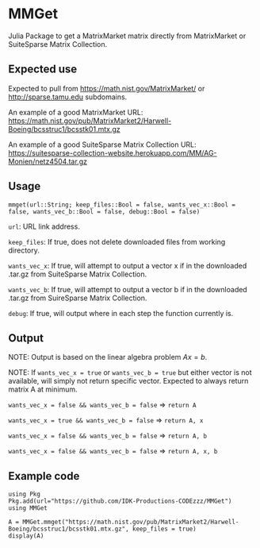 # MMGet
Julia Package to get a MatrixMarket matrix directly from MatrixMarket or SuiteSparse Matrix Collection.


## Expected use ##
Expected to pull from https://math.nist.gov/MatrixMarket/ or http://sparse.tamu.edu subdomains.

An example of a good MatrixMarket URL: https://math.nist.gov/pub/MatrixMarket2/Harwell-Boeing/bcsstruc1/bcsstk01.mtx.gz

An example of a good SuiteSparse Matrix Collection URL: https://suitesparse-collection-website.herokuapp.com/MM/AG-Monien/netz4504.tar.gz


## Usage ##
`mmget(url::String; keep_files::Bool = false, wants_vec_x::Bool = false, wants_vec_b::Bool = false, debug::Bool = false)`

`url`: URL link address.

`keep_files`: If true, does not delete downloaded files from working directory.

`wants_vec_x`: If true, will attempt to output a vector x if in the downloaded .tar.gz from SuiteSparse Matrix Collection.

`wants_vec_b`: If true, will attempt to output a vector b if in the downloaded .tar.gz from SuireSparse Matrix Collection.

`debug`: If true, will output where in each step the function currently is.


## Output ##
NOTE: Output is based on the linear algebra problem $Ax=b$.

NOTE: If `wants_vec_x = true` or `wants_vec_b = true` but either vector is not available, will simply not return specific vector. Expected to always return matrix A at minimum.

`wants_vec_x = false && wants_vec_b = false` => `return A`

`wants_vec_x = true && wants_vec_b = false` => `return A, x`

`wants_vec_x = false && wants_vec_b = false` => `return A, b`

`wants_vec_x = false && wants_vec_b = false` => `return A, x, b`


## Example code ##
```jl:
using Pkg
Pkg.add(url="https://github.com/IDK-Productions-CODEzzz/MMGet")
using MMGet

A = MMGet.mmget("https://math.nist.gov/pub/MatrixMarket2/Harwell-Boeing/bcsstruc1/bcsstk01.mtx.gz", keep_files = true)
display(A)
```
